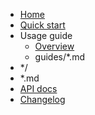 - [Home](index.md)
- [Quick start](quickstart.md)
- Usage guide
    - [Overview](guides/overview.md)
    - guides/*.md
- */
- *.md
- [API docs](api.md)
- [Changelog](changelog.md)
